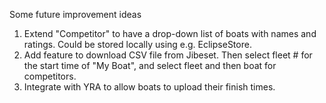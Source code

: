 Some future improvement ideas

1. Extend "Competitor" to have a drop-down list of boats with names and ratings.  Could be stored locally using e.g. EclipseStore.
2. Add feature to download CSV file from Jibeset. Then select fleet # for the start time of "My Boat", and select fleet and then boat for competitors.
3. Integrate with YRA to allow boats to upload their finish times.
